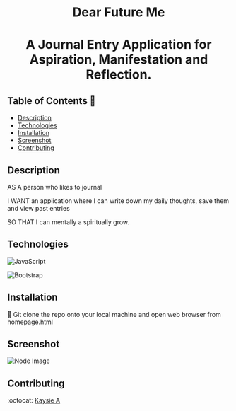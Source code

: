 
<h1 align="center"> Dear Future Me </h1>

<h1 align="center">A Journal Entry Application for Aspiration, Manifestation and Reflection.</h1>

## Table of Contents 🔎

- [Description](#Description)
- [Technologies](#Technologies)
- [Installation](#Installation)
- [Screenshot](#Screenshot)
- [Contributing](#Contributing)



## Description

AS A person who likes to journal

I WANT an application where I can write down my daily thoughts, save them and view past entries

SO THAT I can mentally a spiritually grow.


## Technologies


![JavaScript](https://img.shields.io/badge/JavaScript-323330?style=for-the-badge&logo=javascript&logoColor=F7DF1E)

![Bootstrap](https://img.shields.io/badge/Bootstrap-563D7C?style=for-the-badge&logo=bootstrap&logoColor=white)


## Installation 
💾 Git clone the repo onto your local machine and open web browser from homepage.html

## Screenshot
![Node Image](/assets/img/img-journal.png)

## Contributing

:octocat: [Kaysie A](https://github.com/Kaysie04)

